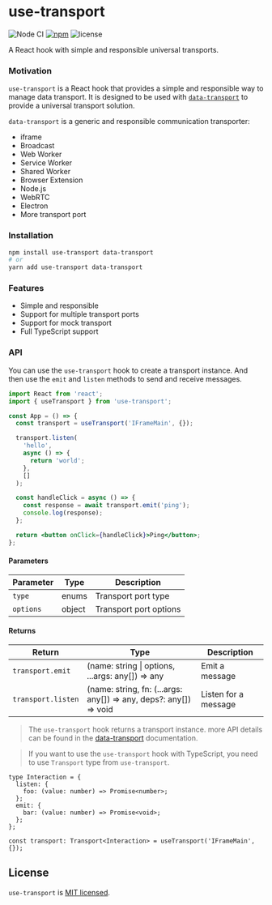 # use-transport

![Node CI](https://github.com/unadlib/use-transport/workflows/Node%20CI/badge.svg)
[![npm](https://img.shields.io/npm/v/use-transport.svg)](https://www.npmjs.com/package/use-transport)
![license](https://img.shields.io/npm/l/use-transport)

A React hook with simple and responsible universal transports.

### Motivation

`use-transport` is a React hook that provides a simple and responsible way to manage data transport. It is designed to be used with [`data-transport`](https://github.com/unadlib/data-transport) to provide a universal transport solution.

`data-transport` is a generic and responsible communication transporter:

- iframe
- Broadcast
- Web Worker
- Service Worker
- Shared Worker
- Browser Extension
- Node.js
- WebRTC
- Electron
- More transport port

### Installation

```bash
npm install use-transport data-transport
# or
yarn add use-transport data-transport
```

### Features

- Simple and responsible
- Support for multiple transport ports
- Support for mock transport
- Full TypeScript support

### API

You can use the `use-transport` hook to create a transport instance. And then use the `emit` and `listen` methods to send and receive messages.

```jsx
import React from 'react';
import { useTransport } from 'use-transport';

const App = () => {
  const transport = useTransport('IFrameMain', {});

  transport.listen(
    'hello',
    async () => {
      return 'world';
    },
    []
  );

  const handleClick = async () => {
    const response = await transport.emit('ping');
    console.log(response);
  };

  return <button onClick={handleClick}>Ping</button>;
};
```

#### Parameters

| Parameter | Type   | Description            |
| --------- | ------ | ---------------------- |
| `type`    | enums  | Transport port type    |
| `options` | object | Transport port options |

#### Returns

| Return             | Type                                                              | Description          |
| ------------------ | ----------------------------------------------------------------- | -------------------- |
| `transport.emit`   | (name: string \| options, ...args: any[]) => any                  | Emit a message       |
| `transport.listen` | (name: string, fn: (...args: any[]) => any, deps?: any[]) => void | Listen for a message |

> The `use-transport` hook returns a transport instance. more API details can be found in the [data-transport](https://github.com/unadlib/data-transport) documentation.

> If you want to use the `use-transport` hook with TypeScript, you need to use `Transport` type from `use-transport`.

```tsx
type Interaction = {
  listen: {
    foo: (value: number) => Promise<number>;
  };
  emit: {
    bar: (value: number) => Promise<void>;
  };
};

const transport: Transport<Interaction> = useTransport('IFrameMain', {});
```

## License

`use-transport` is [MIT licensed](https://github.com/unadlib/use-transport/blob/main/LICENSE).
